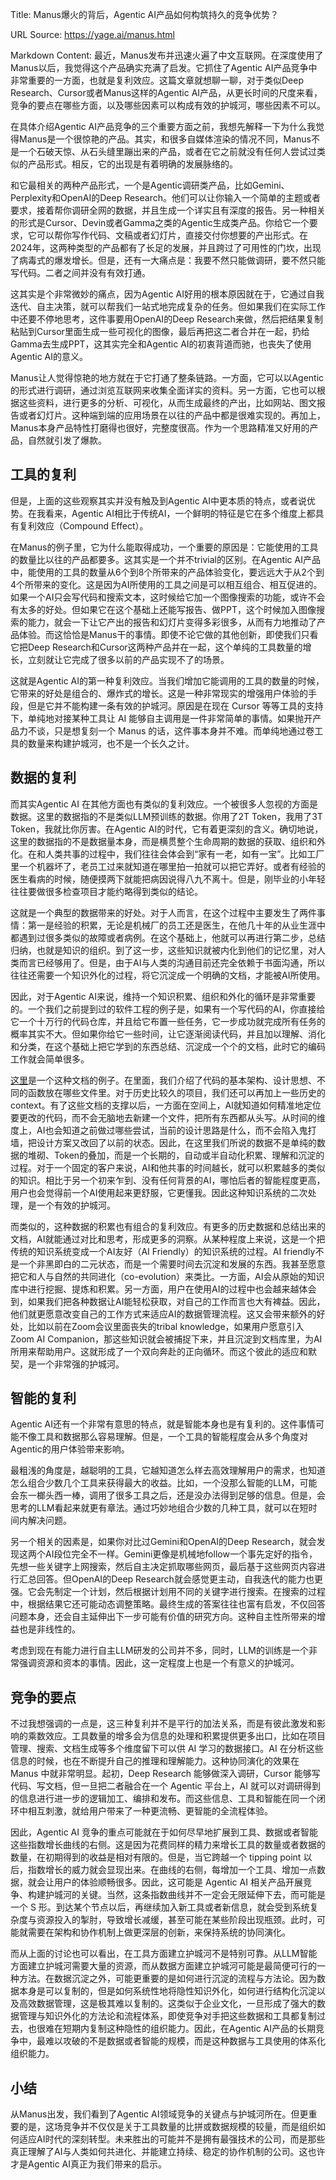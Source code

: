 Title: Manus爆火的背后，Agentic AI产品如何构筑持久的竞争优势？

URL Source: https://yage.ai/manus.html

Markdown Content:
最近，Manus发布并迅速火遍了中文互联网。在深度使用了Manus以后，我觉得这个产品确实充满了启发。它抓住了Agentic AI产品竞争中非常重要的一方面，也就是复利效应。这篇文章就想聊一聊，对于类似Deep Research、Cursor或者Manus这样的Agentic AI产品，从更长时间的尺度来看，竞争的要点在哪些方面，以及哪些因素可以构成有效的护城河，哪些因素不可以。

在具体介绍Agentic AI产品竞争的三个重要方面之前，我想先解释一下为什么我觉得Manus是一个很惊艳的产品。其实，和很多自媒体渲染的情况不同，Manus不是一个石破天惊、从石头缝里蹦出来的产品，或者在它之前就没有任何人尝试过类似的产品形式。相反，它的出现是有着明确的发展脉络的。

和它最相关的两种产品形式，一个是Agentic调研类产品，比如Gemini、Perplexity和OpenAI的Deep Research。他们可以让你输入一个简单的主题或者要求，接着帮你调研全网的数据，并且生成一个详实且有深度的报告。另一种相关的形式是Cursor、Devin或者Gamma之类的Agentic生成类产品。你给它一个要求，它可以帮你写作代码、文稿或者幻灯片，直接交付你想要的产出形式。在2024年，这两种类型的产品都有了长足的发展，并且跨过了可用性的门坎，出现了病毒式的爆发增长。但是，还有一大痛点是：我要不然只能做调研，要不然只能写代码。二者之间并没有有效打通。

这其实是个非常微妙的痛点，因为Agentic AI好用的根本原因就在于，它通过自我迭代、自主决策，就可以帮我们一站式地完成复杂的任务。但如果我们在实际工作中还要不停地思考，这件事要用OpenAI的Deep Research来做，然后把结果复制粘贴到Cursor里面生成一些可视化的图像，最后再把这二者合并在一起，扔给Gamma去生成PPT，这其实完全和Agentic AI的初衷背道而驰，也丧失了使用Agentic AI的意义。

Manus让人觉得惊艳的地方就在于它打通了整条链路。一方面，它可以以Agentic的形式进行调研，通过浏览互联网来收集全面详实的资料。另一方面，它也可以根据这些资料，进行更多的分析、可视化，从而生成最终的产出，比如网站、图文报告或者幻灯片。这种端到端的应用场景在以往的产品中都是很难实现的。再加上，Manus本身产品特性打磨得也很好，完整度很高。作为一个思路精准又好用的产品，自然就引发了爆款。

工具的复利
-----

但是，上面的这些观察其实并没有触及到Agentic AI中更本质的特点，或者说优势。在我看来，Agentic AI相比于传统AI，一个鲜明的特征是它在多个维度上都具有复利效应（Compound Effect）。

在Manus的例子里，它为什么能取得成功，一个重要的原因是：它能使用的工具的数量比以往的产品都要多。这其实是一个并不trivial的区别。在Agentic AI产品中，能使用的工具的数量从6个到8个所带来的产品体验变化，要远远大于从2个到4个所带来的变化。这是因为AI所使用的工具之间是可以相互组合、相互促进的。如果一个AI只会写代码和搜索文本，这时候给它加一个图像搜索的功能，或许不会有太多的好处。但如果它在这个基础上还能写报告、做PPT，这个时候加入图像搜索的能力，就会一下让它产出的报告和幻灯片变得多彩很多，从而有力地推动了产品体验。而这恰恰是Manus干的事情。即使不论它做的其他创新，即使我们只看它把Deep Research和Cursor这两种产品并在一起，这个单纯的工具数量的增长，立刻就让它完成了很多以前的产品实现不了的场景。

这就是Agentic AI的第一种复利效应。当我们增加它能调用的工具的数量的时候，它带来的好处是组合的、爆炸式的增长。这是一种非常现实的增强用户体验的手段，但是它并不能构建一条有效的护城河。原因是在现在 Cursor 等等工具的支持下，单纯地对接某种工具让 AI 能够自主调用是一件非常简单的事情。如果抛开产品力不谈，只是想复刻一个 Manus 的话，这件事本身并不难。而单纯地通过卷工具的数量来构建护城河，也不是一个长久之计。

数据的复利
-----

而其实Agentic AI 在其他方面也有类似的复利效应。一个被很多人忽视的方面是数据。这里的数据指的不是类似LLM预训练的数据。你用了2T Token，我用了3T Token，我就比你厉害。在Agentic AI的时代，它有着更深刻的含义。确切地说，这里的数据指的不是数据量本身，而是横贯整个生命周期的数据的获取、组织和外化。在和人类共事的过程中，我们往往会体会到“家有一老，如有一宝”。比如工厂里一个机器坏了，老员工过来就知道在哪里拍一拍就可以把它弄好。或者有经验的医生看病的时候，随便摸两下就能把病因说得八九不离十。但是，刚毕业的小年轻往往要做很多检查项目才能约略得到类似的结论。

这就是一个典型的数据带来的好处。对于人而言，在这个过程中主要发生了两件事情：第一是经验的积累，无论是机械厂的员工还是医生，在他几十年的从业生涯中都遇到过很多类似的故障或者病例。在这个基础上，他就可以再进行第二步，总结归纳，也就是知识的组织。到了这一步，这些知识就被内化到他们的记忆里，对人类而言已经够用了。但是，由于AI与人类的沟通目前还完全依赖于书面沟通，所以往往还需要一个知识外化的过程，将它沉淀成一个明确的文档，才能被AI所使用。

因此，对于Agentic AI来说，维持一个知识积累、组织和外化的循环是非常重要的。一个我们之前提到过的软件工程的例子是，如果有一个写代码的AI，你直接给它一个十万行的代码仓库，并且给它布置一些任务，它一步成功就完成所有任务的概率其实不大。但如果你给它一些时间，让它逐渐阅读代码，并且加以理解、消化和分类，在这个基础上把它学到的东西总结、沉淀成一个个的文档，此时它的编码工作就会简单很多。

[这里](https://github.com/grapeot/web_agentic_ai/blob/master/claude-tooling/app/README.md)是一个这种文档的例子。在里面，我们介绍了代码的基本架构、设计思想、不同的函数放在哪些文件里。对于历史比较久的项目，我们还可以再加上一些历史的context。有了这些文档的支撑以后，一方面在空间上，AI就知道如何精准地定位要更改的代码，而不会无脑地去新建一个文件，把所有东西都从头写。从时间的维度上，AI也会知道之前做过哪些尝试，当前的设计思路是什么，而不会陷入鬼打墙，把设计方案又改回了以前的状态。因此，在这里我们所说的数据不是单纯的数据的堆砌、Token的叠加，而是一个长期的，自动或半自动化积累、理解和沉淀的过程。对于一个固定的客户来说，AI和他共事的时间越长，就可以积累越多的类似的知识。相比于另一个初来乍到、没有任何背景的AI，哪怕后者的智能程度更高，用户也会觉得前一个AI使用起来更舒服，它更懂我。因此这种知识系统的二次处理，是一个有效的护城河。

而类似的，这种数据的积累也有组合的复利效应。有更多的历史数据和总结出来的文档，AI就能通过对比和思考，形成更多的洞察。从某种程度上来说，这是一个把传统的知识系统变成一个AI友好（AI Friendly）的知识系统的过程。AI friendly不是一个非黑即白的二元状态，而是一个需要时间去沉淀和发展的东西。我甚至愿意把它和人与自然的共同进化（co-evolution）来类比。一方面，AI会从原始的知识库中进行挖掘、提炼和积累。另一方面，用户在使用AI的过程中也会越来越体会到，如果我们把各种数据让AI能轻松获取，对自己的工作而言也大有裨益。因此，他们就更愿意改变自己的工作方式来适应AI的数据管理流程。这又会带来额外的好处，比如以前在Zoom会议里面丧失的tribal knowledge，如果用户愿意引入Zoom AI Companion，那这些知识就会被捕捉下来，并且沉淀到文档库里，为AI所用来帮助用户。这就形成了一个双向奔赴的正向循环。而这个彼此的适应和默契，是一个非常强的护城河。

智能的复利
-----

Agentic AI还有一个非常有意思的特点，就是智能本身也是有复利的。这件事情可能不像工具和数据那么容易理解。但是，一个工具的智能程度会从多个角度对Agentic的用户体验带来影响。

最粗浅的角度是，越聪明的工具，它越知道怎么样去高效理解用户的需求，也知道怎么组合少数几个工具来获得最大的收益。比如，一个没那么智能的LLM，可能会东一榔头西一棒，调用了很多工具之后，还是没办法得到足够的信息。但是，会思考的LLM看起来就更有章法。通过巧妙地组合少数的几种工具，就可以在短时间内解决问题。

另一个相关的因素是，如果你对比过Gemini和OpenAI的Deep Research，就会发现这两个AI段位完全不一样。Gemini更像是机械地follow一个事先定好的指令，先想一些关键字上网搜索，然后自主决定抓取哪些网页，最后基于这些网页内容进行汇总回答。但OpenAI的Deep Research就会感觉更主动，自我迭代的能力也更强。它会先制定一个计划，然后根据计划用不同的关键字进行搜索。在搜索的过程中，根据结果它还可能动态调整策略。最终生成的答案往往也富有启发，不仅回答问题本身，还会自主延伸出下一步可能有价值的研究方向。这种自主性所带来的增益也是非线性的。

考虑到现在有能力进行自主LLM研发的公司并不多，同时，LLM的训练是一个非常强调资源和资本的事情。因此，这一定程度上也是一个有意义的护城河。

竞争的要点
-----

不过我想强调的一点是，这三种复利并不是平行的加法关系，而是有彼此激发和影响的乘数效应。工具数量的增多会为信息的处理和积累提供更多出口，比如在项目管理、搜索、文档生成等多个维度留下可以供 AI 学习的数据接口。AI 在分析这些信息的时候，也在不断提升自己的推理和理解能力。这种协同演化的效果在 Manus 中就非常明显。起初，Deep Research 能够做深入调研，Cursor 能够写代码、写文档，但一旦把二者融合在一个 Agentic 平台上，AI 就可以对调研得到的信息进行进一步的逻辑加工、编排和发布。而这些信息、工具和智能在同一个闭环中相互刺激，就给用户带来了一种更流畅、更智能的全流程体验。

因此，Agentic AI 竞争的重点可能就在于如何尽早地扩展到工具、数据或者智能这些指数增长曲线的右侧。这是因为花费同样的精力来增长工具的数量或者数据的数量，在初期得到的收益是相对有限的。但是，当它跨越一个 tipping point 以后，指数增长的威力就会显现出来。在曲线的右侧，每增加一个工具、增加一点数据，就会让用户的体验顺畅很多。因此，这可能是 Agentic AI 相关产品开展竞争、构建护城河的关键。当然，这条指数曲线并不一定会无限延伸下去，而可能是一个 S 形。到达某个节点以后，再继续加入新工具或者新信息，就会受到系统复杂度与资源投入的掣肘，导致增长减缓，甚至可能在某些阶段出现瓶颈。此时，可能就需要在架构和协作机制上做更深层的创新，来保持系统的协同演化。

而从上面的讨论也可以看出，在工具方面建立护城河不是特别可靠。从LLM智能方面建立护城河需要大量的资源，而从数据方面建立护城河可能是最简便可行的一种方法。在数据沉淀之外，可能更重要的是如何进行沉淀的流程与方法论。因为数据本身是可以复制的，但是如何系统性地将隐性知识外化，如何进行结构化沉淀以及高效数据管理，这是极其难以复制的。这类似于企业文化，一旦形成了强大的数据管理与知识外化的方法论和流程体系，即使竞争对手把这些数据和工具都复制过去，也很难在短期内复制这种隐性的组织能力。因此，在Agentic AI产品的长期竞争中，最难以攻破的不是数据或者智能的规模，而是这种数据与工具使用的体系化组织能力。

小结
--

从Manus出发，我们看到了Agentic AI领域竞争的关键点与护城河所在。但更重要的是，这场竞争并不仅仅是关于工具数量的比拼或数据规模的较量，而是组织如何适应AI时代的深刻转型。未来胜出的可能并不是拥有最强技术的公司，而是那些真正理解了AI与人类如何共进化、并能建立持续、稳定的协作机制的公司。这也许才是Agentic AI真正为我们带来的启示。
